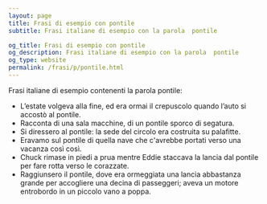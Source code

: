 ```yaml
---
layout: page
title: Frasi di esempio con pontile 
subtitle: Frasi italiane di esempio con la parola  pontile

og_title: Frasi di esempio con pontile 
og_description: Frasi italiane di esempio con la parola  pontile
og_type: website
permalink: /frasi/p/pontile.html
---
```


Frasi italiane di esempio contenenti la parola pontile:


- L’estate volgeva alla fine, ed era ormai il crepuscolo quando l’auto si accostò al pontile.
- Racconta di una sala macchine, di un pontile sporco di segatura.
- Si diressero al pontile: la sede del circolo era costruita su palafitte.
- Eravamo sul pontile di quella nave che c'avrebbe portati verso una vacanza così così.
- Chuck rimase in piedi a prua mentre Eddie staccava la lancia dal pontile per fare rotta verso le corazzate.
- Raggiunsero il pontile, dove era ormeggiata una lancia abbastanza grande per accogliere una decina di passeggeri; aveva un motore entrobordo in un piccolo vano a poppa.
